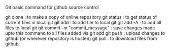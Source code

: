 Git basic command for github source control

git clone : to make a copy of online repository
git status : to get status of current files in local git
git add <file name> : to add file to local git
git add -A : to add all files to local git
git commit -m "commit_message" : save changes made upto this command to all files added via git add
git push : upload changes to github (or wherever repository is hosted)
git pull : to download files from github
